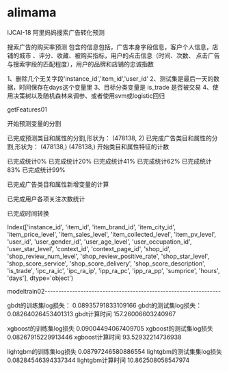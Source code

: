 # alimama
IJCAI-18 阿里妈妈搜索广告转化预测

搜索广告的购买率预测
包含的信息包括，广告本身字段信息，客户个人信息，店铺的城市
、评分、收藏、被购买指标，用户的点击信息（时间、次数、
点击广告与搜索字段的匹配程度），用户的品牌和店铺的忠诚指数

1、删除几个无关字段'instance_id','item_id','user_id'
2、测试集是最后一天的数据，时间保存在days这个变量里
3、目标分类变量是 is_trade 是否被交易
4、使用决策树以及随机森林来调参、或者使用svm或logistic回归

getFeatures01

开始预测变量的分割

已完成预测类目和属性的分割,形状为： (478138, 2)
已完成广告类目和属性的分割,形状为： (478138,) (478138,)
开始类目和属性特征的计数

已完成统计0%
已完成统计20%
已完成统计41%
已完成统计62%
已完成统计83%
已完成统计99%

已完成广告类目和属性新增变量的计算

已完成用户各项关注次数统计

已完成时间转换

Index(['instance_id', 'item_id', 'item_brand_id', 'item_city_id',
       'item_price_level', 'item_sales_level', 'item_collected_level',
       'item_pv_level', 'user_id', 'user_gender_id', 'user_age_level',
       'user_occupation_id', 'user_star_level', 'context_id',
       'context_page_id', 'shop_id', 'shop_review_num_level',
       'shop_review_positive_rate', 'shop_star_level', 'shop_score_service',
       'shop_score_delivery', 'shop_score_description', 'is_trade',
       'ipc_ra_ic', 'ipc_ra_ip', 'ipp_ra_pc', 'ipp_ra_pp', 'sumprice', 'hours',
       'days'],
      dtype='object')


modeltrain02----------------------------------------------------------------

gbdt的训练集log损失： 0.08935791833109166
gbdt的测试集log损失： 0.08264026453401313
gbdt计算时间 157.26006603240967

xgboost的训练集log损失 0.09004494067409705
xgboost的测试集log损失 0.08267915229913446
xgboost计算时间 93.52932214736938

lightgbm的训练集log损失 0.08797246580886554
lightgbm的测试集集log损失 0.08284546394337344
lightgbm计算时间 10.862508058547974
